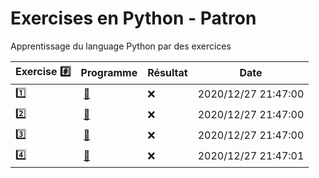 # Exercises en Python - Patron

Apprentissage du language Python par des exercices

|  Exercise :hash:  |  Programme | Résultat | Date |
|-------------------|------------|----------|------|
| :one: | [:bookmark:](01/programme.py) | :x: | 2020/12/27 21:47:00 |
| :two: | [:bookmark:](02/programme.py) | :x: | 2020/12/27 21:47:00 |
| :three: | [:bookmark:](03/programme.py) | :x: | 2020/12/27 21:47:00 |
| :four: | [:bookmark:](04/programme.py) | :x: | 2020/12/27 21:47:01 |
